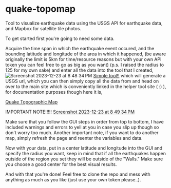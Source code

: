 # quake-topomap
Tool to visualize earthquake data using the USGS API for earthquake data, and Mapbox for satellite tile photos.

To get started first you're going to need some data. 

Acquire the time span in which the earthquake event occured, and the bounding latitude and longitude of the area in which it happened, 
(be aware originally the limit is 5km for time/resource reasons but with your own API token you can feel free to go as big as you want)
(p.s. I raised the radius to 125 for my own sake)
and enter all the data into the tool that I created,
![Screenshot 2023-12-23 at 8 48 34 PM](https://github.com/ahounain/quake-topomap/assets/69880126/a82af8db-2fbe-4edd-af5f-183a4918fa7d)
[Simple tool!!](https://ahounain.github.io/quake-topomap/init/)
which will generate a USGS url, which you can then simply copy all the data from and head on over to the main site
which is conveniently linked in the helper tool site ( :) ), 
for documentation purposes though here it is, 

[Quake Topographic Map](https://ahounain.github.io/quake-topomap)


IMPORTANT NOTE!!!!!
[Screenshot 2023-12-23 at 8 49 34 PM](https://github.com/ahounain/quake-topomap/assets/69880126/36339d5e-3cd5-40ec-84c3-79012f0a15ba)

Make sure that you follow the GUI steps in order from top to bottom, I have included warnings and errors to yell at you
in case you slip up though so don't worry too much.
Another important note, if you want to do another map, simply refresh the page and reenter the variables and data.

Now with your data, put in a center latitude and longitude into the GUI and specify the radius you want, keep in mind that 
if all the earthquakes happen outside of the region you set they will be outside of the "Walls." Make sure you choose a good 
center for the best visual results. 

And with that you're done! 
Feel free to clone the repo and mess with anything as much as you like (just use your own token please..).
